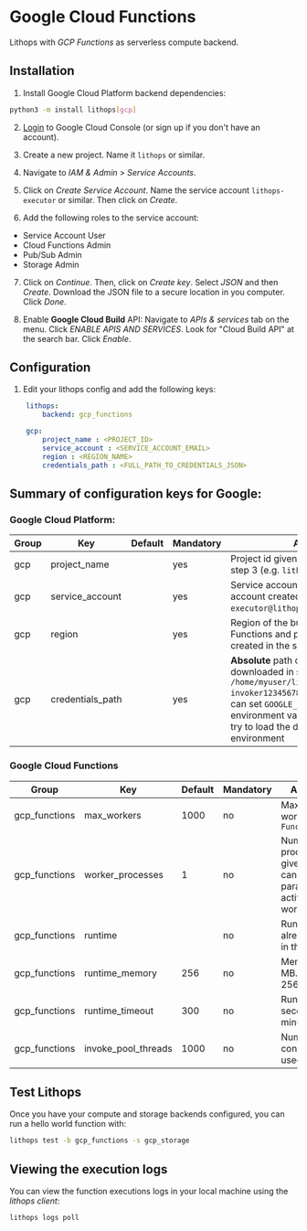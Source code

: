 # Google Cloud Functions

Lithops with *GCP Functions* as serverless compute backend.

## Installation

1. Install Google Cloud Platform backend dependencies:

```bash
python3 -m install lithops[gcp]
```

2. [Login](https://console.cloud.google.com) to Google Cloud Console (or sign up if you don't have an account).

3. Create a new project. Name it `lithops` or similar.

4. Navigate to *IAM & Admin* > *Service Accounts*.

5. Click on *Create Service Account*. Name the service account `lithops-executor` or similar. Then click on *Create*.

6. Add the following roles to the service account:
 - Service Account User
 - Cloud Functions Admin
 - Pub/Sub Admin
 - Storage Admin

7. Click on *Continue*. Then, click on *Create key*. Select *JSON* and then *Create*. Download the JSON file to a secure location in you computer. Click *Done*.

8. Enable **Google Cloud Build** API: Navigate to *APIs & services* tab on the menu. Click *ENABLE APIS AND SERVICES*. Look for "Cloud Build API" at the search bar. Click *Enable*.

## Configuration

1. Edit your lithops config and add the following keys:

```yaml
    lithops:
        backend: gcp_functions

    gcp:
        project_name : <PROJECT_ID>
        service_account : <SERVICE_ACCOUNT_EMAIL>
        region : <REGION_NAME>
        credentials_path : <FULL_PATH_TO_CREDENTIALS_JSON>
```
 
## Summary of configuration keys for Google:

### Google Cloud Platform:

|Group|Key|Default|Mandatory|Additional info|
|---|---|---|---|---|
|gcp | project_name | |yes | Project id given by Google Cloud Platform in step 3 (e.g. `lithops-876385`) |
|gcp | service_account | |yes | Service account email of the service account created on step 5 (e.g. `lithops-executor@lithops.iam.gserviceaccount.com`) |
|gcp | region | |yes | Region of the bucket created at step 8. Functions and pub/sub queue will be created in the same region (e.g. `us-east1`) |
|gcp | credentials_path | |yes | **Absolute** path of your JSON key file downloaded in step 7 (e.g. `/home/myuser/lithops-invoker1234567890.json`). Alternatively you can set `GOOGLE_APPLICATION_CREDENTIALS` environment variable. If not provided it will try to load the default credentials from the environment|

### Google Cloud Functions
|Group|Key|Default|Mandatory|Additional info|
|---|---|---|---|---|
|gcp_functions | max_workers | 1000 | no | Max number of workers per `FunctionExecutor()`|
|gcp_functions | worker_processes | 1 | no | Number of Lithops processes within a given worker. This can be used to parallelize function activations within a worker |
|gcp_functions | runtime |  |no | Runtime name already deployed in the service |
|gcp_functions | runtime_memory | 256 |no | Memory limit in MB. Default 256MB |
|gcp_functions | runtime_timeout | 300 |no | Runtime timeout in seconds. Default 5 minutes |
|gcp_functions | invoke_pool_threads | 1000 |no | Number of concurrent threads used for invocation |


## Test Lithops
Once you have your compute and storage backends configured, you can run a hello world function with:

```bash
lithops test -b gcp_functions -s gcp_storage
```


## Viewing the execution logs

You can view the function executions logs in your local machine using the *lithops client*:

```bash
lithops logs poll
```